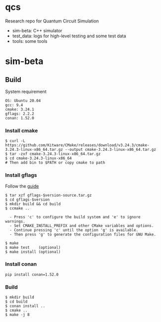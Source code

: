 # qcs
Research repo for Quantum Circuit Simulation

- sim-beta: C++ simulator 
- test\_data: logs for high-level testing and some test data
- tools: some tools

# sim-beta

## Build

System requirement
```
OS: Ubuntu 20.04
gcc: 9.4
cmake: 3.24.1
gflags: 2.2.2
conan: 1.52.0
```

### Install cmake
```
$ curl -L https://github.com/Kitware/CMake/releases/download/v3.24.3/cmake-3.24.3-linux-x86_64.tar.gz --output cmake-3.24.3-linux-x86_64.tar.gz
$ tar -zxf cmake-3.24.3-linux-x86_64.tar.gz
$ cd cmake-3.24.3-linux-x86_64
# Then add bin to $PATH or copy cmake to path
```

### Install gflags
Follow the [guide](https://github.com/gflags/gflags/blob/master/INSTALL.md)

```
$ tar xzf gflags-$version-source.tar.gz
$ cd gflags-$version
$ mkdir build && cd build
$ ccmake ..

  - Press 'c' to configure the build system and 'e' to ignore warnings.
  - Set CMAKE_INSTALL_PREFIX and other CMake variables and options.
  - Continue pressing 'c' until the option 'g' is available.
  - Then press 'g' to generate the configuration files for GNU Make.

$ make
$ make test    (optional)
$ make install (optional)
```

### Install conan
```
pip install conan=1.52.0
```

### Build

```
$ mkdir build
$ cd build
$ conan install ..
$ cmake ..
$ make -j 8
```
